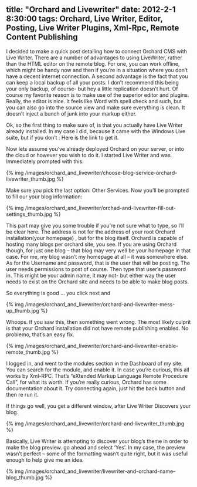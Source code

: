 title: "Orchard and Livewriter"
date: 2012-2-1 8:30:00
tags: Orchard, Live Writer, Editor, Posting, Live Writer Plugins, Xml-Rpc, Remote Content Publishing
---

I decided to make a quick post detailing how to connect Orchard CMS with Live Writer. There are a number of advantages to using LiveWriter, rather than the HTML editor on the remote blog. For one, you can work offline, which might be handy now and then if you’re in a situation where you don’t have a decent internet connection. A second advantage is the fact that you can keep a local backup of all your posts. I don’t recommend this being your only backup, of course- but hey a little replication doesn’t hurt. Of course my favorite reason is to make use of the superior editor and plugins. Really, the editor is nice. It feels like Word with spell check and such, but you can also go into the source view and make sure everything is clean. It doesn’t inject a bunch of junk into your markup either.

<!-- more -->

Ok, so the first thing to make sure of, is that you actually have Live Writer already installed. In my case I did, because it came with the Windows Live suite, but if you don’t : Here is the link to get it.

Now lets assume you’ve already deployed Orchard on your server, or into the cloud or however you wish to do it. I started Live Writer and was Immediately prompted with this:

{% img /images/orchard_and_livewriter/choose-blog-service-orchard-livewriter_thumb.jpg %}

Make sure you pick the last option: Other Services. Now you’ll be prompted to fill our your blog information:


{% img /images/orchard_and_livewriter/orchad-and-livewriter-fill-out-settings_thumb.jpg %}

This part may give you some trouble if you’re not sure what to type, so I’ll be clear here. The address is not for the address of your root Orchard installation(your homepage) , but for the blog itself. Orchard is capable of hosting many blogs per orchard site, you see. If you are using Orchard though, for just one blog – that blog may very well be your homepage in that case. For me, my blog wasn’t my homepage at all – it was somewhere else. As for the Username and password, that is the user that will be posting. The user needs permissions to post of course. Then type that user’s password in. This might be your admin name, it may not- but either way the user needs to exist on the Orchard site and needs to be able to make blog posts.

So everything is good … you click next and

{% img /images/orchard_and_livewriter/orchard-and-livewriter-mess-up_thumb.jpg %}

Whoops. If you saw this, then something went wrong. The most likely culprit is that your Orchard installation did not have remote publishing enabled. No problemo, that’s an easy fix.

{% img /images/orchard_and_livewriter/orchard-and-livewriter-enable-remote_thumb.jpg %}

I logged in, and went to the modules section in the Dashboard of my site. You can search for the module, and enable it. In case you’re curious, this all works by Xml-RPC. That’s “eXtended Markup Language Remote Procedure Call”, for what its worth. If you’re really curious, Orchard has some documentation about it. Try connecting again, just hit the back button and then re run it.

If things go well, you get a different window, after Live Writer Discovers your blog.

{% img /images/orchard_and_livewriter/orchard-and-livewriter_thumb.jpg %}

Basically, Live Writer is attempting to discover your blog’s theme in order to make the blog preview. go ahead and select ‘Yes’. In my case, the preview wasn’t perfect – some of the formatting wasn’t quite right, but it was useful enough to help give me an idea.


{% img /images/orchard_and_livewriter/livewriter-and-orchard-name-blog_thumb.jpg %}


